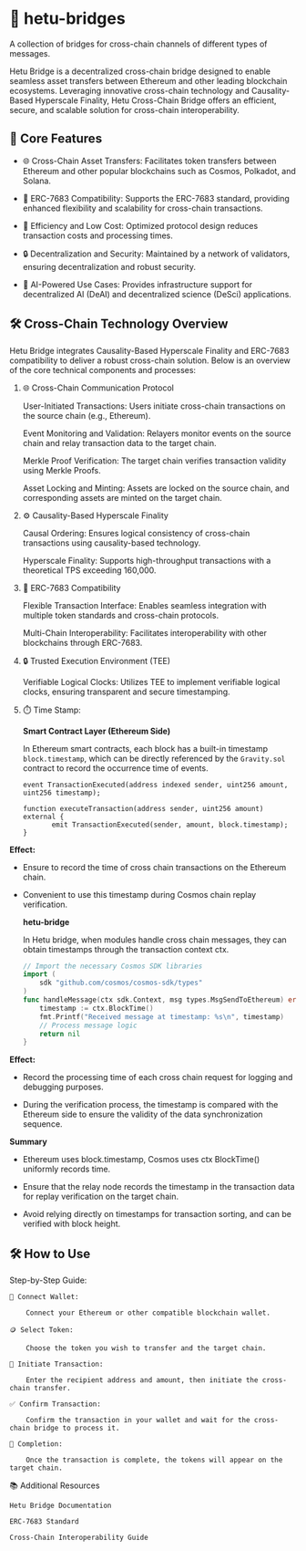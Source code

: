 # 🌉 hetu-bridges

A collection of bridges for cross-chain channels of different types of messages.

Hetu Bridge is a decentralized cross-chain bridge designed to enable seamless asset transfers between Ethereum and other leading blockchain ecosystems. Leveraging innovative cross-chain technology and Causality-Based Hyperscale Finality, Hetu Cross-Chain Bridge offers an efficient, secure, and scalable solution for cross-chain interoperability.
## 🚀 Core Features

- 🌐 Cross-Chain Asset Transfers: Facilitates token transfers between Ethereum and other popular blockchains such as Cosmos, Polkadot, and Solana.

- 🔗 ERC-7683 Compatibility: Supports the ERC-7683 standard, providing enhanced flexibility and scalability for cross-chain transactions.

- 💸 Efficiency and Low Cost: Optimized protocol design reduces transaction costs and processing times.

- 🔒 Decentralization and Security: Maintained by a network of validators, ensuring decentralization and robust security.

- 🤖 AI-Powered Use Cases: Provides infrastructure support for decentralized AI (DeAI) and decentralized science (DeSci) applications.

## 🛠️ Cross-Chain Technology Overview

Hetu Bridge integrates Causality-Based Hyperscale Finality and ERC-7683 compatibility to deliver a robust cross-chain solution. Below is an overview of the core technical components and processes:
1. 🌐 Cross-Chain Communication Protocol

    User-Initiated Transactions: Users initiate cross-chain transactions on the source chain (e.g., Ethereum).

    Event Monitoring and Validation: Relayers monitor events on the source chain and relay transaction data to the target chain.

    Merkle Proof Verification: The target chain verifies transaction validity using Merkle Proofs.

    Asset Locking and Minting: Assets are locked on the source chain, and corresponding assets are minted on the target chain.

2. ⚙️ Causality-Based Hyperscale Finality

    Causal Ordering: Ensures logical consistency of cross-chain transactions using causality-based technology.

    Hyperscale Finality: Supports high-throughput transactions with a theoretical TPS exceeding 160,000.

3. 🔗 ERC-7683 Compatibility

    Flexible Transaction Interface: Enables seamless integration with multiple token standards and cross-chain protocols.

    Multi-Chain Interoperability: Facilitates interoperability with other blockchains through ERC-7683.

4. 🔒 Trusted Execution Environment (TEE)

    Verifiable Logical Clocks: Utilizes TEE to implement verifiable logical clocks, ensuring transparent and secure timestamping.

5. ⏱️ Time Stamp:

    **Smart Contract Layer (Ethereum Side)**

    In Ethereum smart contracts, each block has a built-in timestamp `block.timestamp`, which can be directly referenced by the `Gravity.sol` contract to record the occurrence time of events.

    ```solidity
    event TransactionExecuted(address indexed sender, uint256 amount, uint256 timestamp);

    function executeTransaction(address sender, uint256 amount) external {
           emit TransactionExecuted(sender, amount, block.timestamp);
    }

**Effect:**

- Ensure to record the time of cross chain transactions on the Ethereum chain.

- Convenient to use this timestamp during Cosmos chain replay verification.

    **hetu-bridge**

    In Hetu bridge, when modules handle cross chain messages, they can obtain timestamps through the transaction context ctx.

    ```go
    // Import the necessary Cosmos SDK libraries
    import (
        sdk "github.com/cosmos/cosmos-sdk/types"
    )
    func handleMessage(ctx sdk.Context, msg types.MsgSendToEthereum) error {
        timestamp := ctx.BlockTime()
        fmt.Printf("Received message at timestamp: %s\n", timestamp)
        // Process message logic
        return nil
    }

**Effect:**

- Record the processing time of each cross chain request for logging and debugging purposes.

- During the verification process, the timestamp is compared with the Ethereum side to ensure the validity of the data synchronization sequence.

**Summary**

- Ethereum uses block.timestamp, Cosmos uses ctx BlockTime() uniformly records time.

- Ensure that the relay node records the timestamp in the transaction data for replay verification on the target chain.

- Avoid relying directly on timestamps for transaction sorting, and can be verified with block height.

## 🛠️ How to Use
Step-by-Step Guide:

    🔗 Connect Wallet:

        Connect your Ethereum or other compatible blockchain wallet.

    🪙 Select Token:

        Choose the token you wish to transfer and the target chain.

    🚀 Initiate Transaction:

        Enter the recipient address and amount, then initiate the cross-chain transfer.

    ✅ Confirm Transaction:

        Confirm the transaction in your wallet and wait for the cross-chain bridge to process it.

    🎉 Completion:

        Once the transaction is complete, the tokens will appear on the target chain.

📚 Additional Resources

    Hetu Bridge Documentation

    ERC-7683 Standard

    Cross-Chain Interoperability Guide